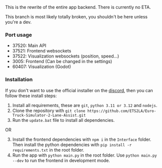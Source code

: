 This is the rewrite of the entire app backend. There is currently no ETA.

This branch is most likely totally broken, you shouldn't be here unless you're a dev.


### Port usage
- 37520: Main API
- 37521: Frontend websockets
- 37522: Visualization websockets (position, speed...)
- 3005: Frontend (Can be changed in the settings)
- 60407: Visualization (Godot)

### Installation
If you don't want to use the official installer on the [discord](https://discord.gg/ETS2LA), then you can follow these install steps:
1. Install all requirements, these are `git`, `python 3.11 or 3.12` and `nodejs`.
2. Clone the repository with `git clone https://github.com/ETS2LA/Euro-Truck-Simulator-2-Lane-Assist.git`
3. Run the `update.bat` file to install all dependencies.
 
OR

3. Install the frontend dependencies with `npm i` in the `Interface` folder. Then install the python dependencies with `pip install -r requirements.txt` in the root folder.
4. Run the app with `python main.py` in the root folder. Use `python main.py --dev` to run the frontend in development mode.
